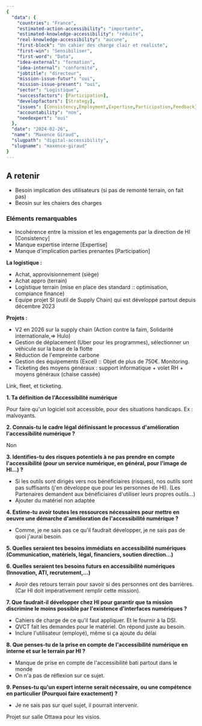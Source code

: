 ```yaml
---
{
  "data": {
    "countries": "France",
    "estimated-action-accessibility": "importante",
    "estimated-knowledge-accessibility": "réduite",
    "real-knowledge-accessibility": "aucune",
    "first-block": "Un cahier des charge clair et realiste",
    "first-win": "Sensibiliser",
    "first-word": "Data",
    "idea-external": "formation",
    "idea-internal": "conformité",
    "jobtitle": "directeur",
    "mission-issue-futur": "oui",
    "mission-issue-present": "oui",
    "sector": "Logistique",
    "successfactors": [Participation],
    "developfactors": [Strategy],
    "issues": [Consistency,Employment,Expertise,Participation,Feedback],
    "accountability": "non",
    "needexpert": "oui"
  },
  "date": "2024-02-26",
  "name": "Maxence Giraud",
  "slugpath": "digital-accessibility",
  "slugname": "maxence-giraud"
}
---
```



## A retenir

 - Besoin implication des utilisateurs (si pas de remonté terrain, on fait pas)
 - Beosin sur les chaiers des charges

### Eléments remarquables

 - Incohérence entre la mission et les engagements par la direction de HI [Consistency]
 - Manque expertise interne [Expertise]
 - Manque d'implication parties prenantes [Participation]

**La logistique :**

 - Achat, approvisionnement (siège)
 - Achat appro (terrain)
 - Logistique terrain (mise en place des standard :: optimisation, compiance finance)
 - Equipe projet SI (outil de Supply Chain) qui est développé partout depuis décembre 2023

**Projets :** 

 - V2 en 2026 sur la supply chain (Action contre la faim, Solidarité internationale,=> Hulo)
 - Gestion de déplacement (Uber pour les programmes), sélectionner un véhicule sur la base de la flotte
 - Réduction de l'empreinte carbone
 - Gestion des équipements (Excel) :: Objet de plus de 750€. Monitoring.
 - Ticketing des moyens généraux : support informatique + volet RH + moyens généraux (chaise cassée)

Link, fleet, et ticketing.

**1. Ta définition de l'Accessibilité numérique**

Pour faire qu'un logiciel soit accessible, pour des situations handicaps. Ex : malvoyants.

**2. Connais-tu le cadre légal définissant le processus d'amélioration l'accessibilité numérique ?**

Non

**3. Identifies-tu des risques potentiels à ne pas prendre en compte l'accessibilité (pour un service numérique, en général, pour l'image de HI...) ?**

 - Si les outils sont dirigés vers nos bénéficiaires (risques), nos outils sont pas suffisants (j'en développe que pour les personnes de HI). (Les Partenaires demandent aux bénéficiaires d'utiliser leurs propres outils...)
 - Ajouter du matériel non adaptée

**4. Estime-tu avoir toutes les ressources nécessaires pour mettre en oeuvre une démarche d'amélioration de l'accessibilité numérique ?**

 - Comme, je ne sais pas ce qu'il faudrait développer, je ne sais pas de quoi j'aurai besoin.

**5. Quelles seraient tes besoins immédiats en accessibilité numériques (Communication, matériels, légal, financiers, soutien direction...)**

**6. Quelles seraient tes besoins futurs en accessibilité numériques (Innovation, ATI, recrutement,...)**

 - Avoir des retours terrain pour savoir si des personnes ont des barrières. (Car HI doit impérativement remplir cette mission).

**7. Que faudrait-il développer chez HI pour garantir que ta mission discrimine le moins possible par l'existence d'interfaces numériques ?**

 - Cahiers de charge de ce qu'il faut appliquer. Et le fournir à la DSI.
 - QVCT fait les demandes pour le matériel. On répond juste au besoin.
 - Inclure l'utilisateur (employé), même si ça ajoute du délai

**8. Que penses-tu de la prise en compte de l'accessibilité numérique en interne et sur le terrain par HI ?**

 - Manque de prise en compte de l'accessibilité bati partout dans le monde
 - On n'a pas de réflexion sur ce sujet.

**9. Penses-tu qu'un expert interne serait nécessaire, ou une compétence en particulier (Pourquoi faire exactement) ?**

 - Je ne sais pas sur quel sujet, il pourrait intervenir.

Projet sur salle Ottawa pour les visios.